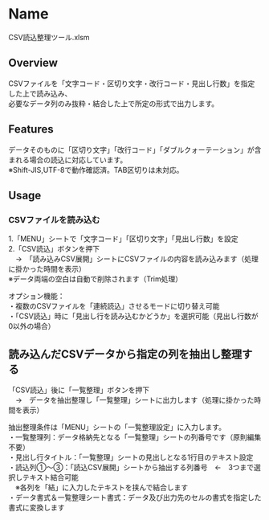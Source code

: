 # Name
CSV読込整理ツール.xlsm
## Overview
CSVファイルを「文字コード・区切り文字・改行コード・見出し行数」を指定した上で読み込み、  
必要なデータ列のみ抜粋・結合した上で所定の形式で出力します。
## Features
データそのものに「区切り文字」「改行コード」「ダブルクォーテーション」が含まれる場合の読込に対応しています。  
※Shift-JIS,UTF-8で動作確認済。TAB区切りは未対応。 
## Usage
### CSVファイルを読み込む
1.「MENU」シートで「文字コード」「区切り文字」「見出し行数」を設定  
2.「CSV読込」ボタンを押下  
　→　「読み込みCSV展開」シートにCSVファイルの内容を読み込みます（処理に掛かった時間を表示）  
※データ両端の空白は自動で削除されます（Trim処理）

オプション機能：  
・複数のCSVファイルを「連続読込」させるモードに切り替え可能  
・「CSV読込」時に「見出し行を読み込むかどうか」を選択可能（見出し行数が0以外の場合）  
## 読み込んだCSVデータから指定の列を抽出し整理する
「CSV読込」後に「一覧整理」ボタンを押下  
　→　データを抽出整理し「一覧整理」シートに出力します（処理に掛かった時間を表示）  
 
 抽出整理条件は「MENU」シートの「一覧整理設定」に入力します。   
・一覧整理列：データ格納先となる「一覧整理」シートの列番号です（原則編集不要）  
・見出し行タイトル：「一覧整理」シートの見出しとなる1行目のテキスト設定  
・読込列①～③：「読込CSV展開」シートから抽出する列番号　←　3つまで選択しテキスト結合可能  
　※各列を「結」に入力したテキストを挟んで結合します  
・データ書式＆一覧整理シート書式：データ及び出力先のセルの書式を指定した書式に変換します




